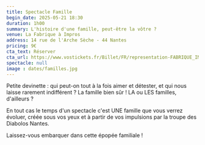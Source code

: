 ```yaml
---
title: Spectacle Famille
begin_date: 2025-05-21 18:30
duration: 1h00
summary: L'histoire d'une famille, peut-être la vôtre ?
venue: La Fabrique à Impros
address: 14 rue de l'Arche Sèche - 44 Nantes
pricing: 9€
cta_text: Réserver
cta_url: https://www.vostickets.fr/Billet/FR/representation-FABRIQUE_IMPROS-30041-0.wb?REFID=220MAAAAAAAIAA
spectacle: null
image : dates/familles.jpg
---
```


Petite devinette : qui peut-on tout à la fois aimer et détester, et qui nous laisse rarement indifférent ? La famille bien sûr ! LA ou LES familles, d'ailleurs ?

En tout cas le temps d'un spectacle c'est UNE famille que vous verrez évoluer, créée sous vos yeux et à partir de vos impulsions par la troupe des Diabolos Nantes.

Laissez-vous embarquer dans cette épopée familiale !